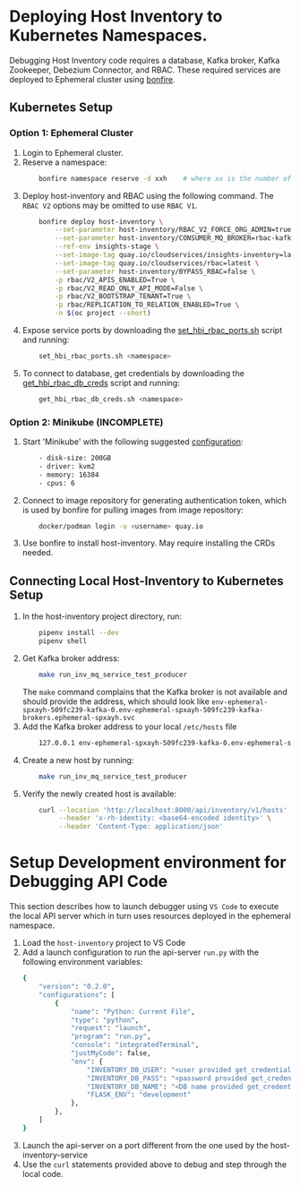 # Deploying Host Inventory to Kubernetes Namespaces.
Debugging Host Inventory code requires a database, Kafka broker, Kafka Zookeeper, Debezium Connector, and RBAC.  These required services are deployed to Ephemeral cluster using [bonfire](https://github.com/RedHatInsights/bonfire).

## Kubernetes Setup
### Option 1: Ephemeral Cluster
1. Login to Ephemeral cluster.
2. Reserve a namespace:
    ```bash
        bonfire namespace reserve -d xxh    # where xx is the number of hours, e.g 8h. The default reservation time is one hour
   ```
3. Deploy host-inventory and RBAC using the following command.  The `RBAC V2` options may be omitted to use `RBAC V1`.
    ```bash
        bonfire deploy host-inventory \
            --set-parameter host-inventory/RBAC_V2_FORCE_ORG_ADMIN=true \
            --set-parameter host-inventory/CONSUMER_MQ_BROKER=rbac-kafka-kafka-bootstrap:9092 \
            --ref-env insights-stage \
            --set-image-tag quay.io/cloudservices/insights-inventory=latest \
            --set-image-tag quay.io/cloudservices/rbac=latest \
            --set-parameter host-inventory/BYPASS_RBAC=false \
            -p rbac/V2_APIS_ENABLED=True \
            -p rbac/V2_READ_ONLY_API_MODE=False \
            -p rbac/V2_BOOTSTRAP_TENANT=True \
            -p rbac/REPLICATION_TO_RELATION_ENABLED=True \
            -n $(oc project --short)
    ```
4. Expose service ports by downloading the [set_hbi_rbac_ports.sh](set_hbi_rbac_ports.sh) script and running:
    ```bash
        set_hbi_rbac_ports.sh <namespace>
5. To connect to database, get credentials by downloading the [get_hbi_rbac_db_creds](./get_hbi_rbac_db_creds.sh) script and running:
    ```bash
        get_hbi_rbac_db_creds.sh <namespace>
    ```

### Option 2: Minikube (INCOMPLETE)
1. Start 'Minikube' with the following suggested [configuration](https://minikube.sigs.k8s.io/docs/handbook/config/):
    ```bash
        - disk-size: 200GB
        - driver: kvm2
        - memory: 16384
        - cpus: 6
   ```
2. Connect to image repository for generating authentication token, which is used by bonfire for pulling images from image repository:
    ```bash
        docker/podman login -u <username> quay.io
    ```
3. Use bonfire to install host-inventory.  May require installing the CRDs needed.

## Connecting Local Host-Inventory to Kubernetes Setup
1. In the host-inventory project directory, run:
    ```bash
        pipenv install --dev
        pipenv shell
    ```
2. Get Kafka broker address:
    ```bash
        make run_inv_mq_service_test_producer
    ```
    The `make` command complains that the Kafka broker is not available and should provide the address, which should look like `env-ephemeral-spxayh-509fc239-kafka-0.env-ephemeral-spxayh-509fc239-kafka-brokers.ephemeral-spxayh.svc`
3. Add the Kafka broker address to your local `/etc/hosts` file
    ```bash
        127.0.0.1 env-ephemeral-spxayh-509fc239-kafka-0.env-ephemeral-spxayh-509fc239-kafka-brokers.ephemeral-spxayh.svc
    ```
4. Create a new host by running:
    ```bash
        make run_inv_mq_service_test_producer
    ```
5. Verify the newly created host is available:
    ```bash
        curl --location 'http://localhost:8000/api/inventory/v1/hosts' \
             --header 'x-rh-identity: <base64-encoded identity>' \
             --header 'Content-Type: application/json'
    ```

# Setup Development environment for Debugging API Code
This section describes how to launch debugger using `VS Code` to execute the local API server which in turn uses resources deployed in the ephemeral namespace.
1. Load the `host-inventory` project to VS Code
2. Add a launch configuration to run the api-server `run.py` with the following environment variables:
    ```bash
    {
        "version": "0.2.0",
        "configurations": [
            {
                "name": "Python: Current File",
                "type": "python",
                "request": "launch",
                "program": "run.py",
                "console": "integratedTerminal",
                "justMyCode": false,
                "env": {
                    "INVENTORY_DB_USER": "<user provided get_credentials>",
                    "INVENTORY_DB_PASS": "<password provided get_credentials>",
                    "INVENTORY_DB_NAME": "<DB name provided get_credentials>",
                    "FLASK_ENV": "development"
                },
            },
        ]
    }
    ```
3. Launch the api-server on a port different from the one used by the host-inventory-service
4. Use the `curl` statements provided above to debug and step through the local code.
